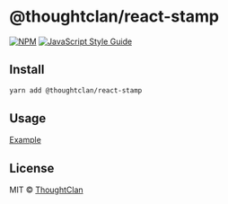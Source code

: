 # @thoughtclan/react-stamp


[![NPM](https://img.shields.io/npm/v/@thoughtclan/react-stamp.svg)](https://www.npmjs.com/package/@thoughtclan/react-stamp) [![JavaScript Style Guide](https://img.shields.io/badge/code_style-standard-brightgreen.svg)](https://standardjs.com)

## Install

```bash
yarn add @thoughtclan/react-stamp
```

## Usage

[Example](./example/src/App.js)

## License

MIT © [ThoughtClan](https://github.com/ThoughtClan)
